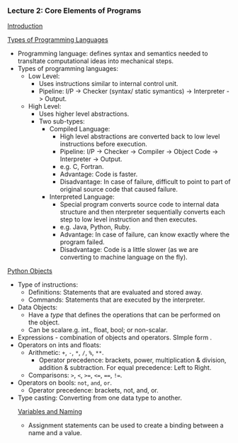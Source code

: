 ### Lecture 2: Core Elements of Programs

[Introduction](https://www.youtube.com/watch?v=9rVsdCMxeiA)

[Types of Programming Languages](https://www.youtube.com/watch?v=BvooIjkNJ24)
  * Programming language: defines syntax and semantics needed to transltate computational ideas into mechanical steps.
  * Types of programming languages:
    * Low Level: 
      * Uses instructions similar to internal control unit.
      * Pipeline: I/P -> Checker (syntax/ static symantics) -> Interpreter -> Output.
    * High Level:
      * Uses higher level abstractions.
      * Two sub-types:
        * Compiled Language: 
          * High level abstractions are converted back to low level instructions before execution.
          * Pipeline: I/P -> Checker -> Compiler -> Object Code -> Interpreter -> Output.
          * e.g. C, Fortran.
          * Advantage: Code is faster.
          * Disadvantage: In case of failure, difficult to point to part of original source code that caused failure.
        * Interpreted Language:
          * Special program converts source code to internal data structure and then nterpreter sequentially converts each step to low level instruction and then executes.
          * e.g. Java, Python, Ruby.
          * Advantage: In case of failure, can know exactly where the program failed.
          * Disadvantage: Code is a little slower (as we are converting to machine language on the fly).

[Python Objects](https://www.youtube.com/watch?v=Ejy6ILfh_hk)
 * Type of instructions:
   * Definitions: Statements that are evaluated and stored away.
    * Commands: Statements that are executed by the interpreter.
 * Data Objects:
   * Have a _type_ that defines the operations that can be performed on the object.
    * Can be scalare.g. int., float, bool; or non-scalar.
 * Expressions - combination of objects and operators. SImple form <object> <operator> <object>.
 * Operators on ints and floats:
   * Arithmetic: `+`, `-`, `*`, `/`, `%`, `**`.
     * Operator precedence: brackets, power, multiplication & division, addition & subtraction. For equal precedence: Left to Right.
    * Comparisons: `>`, `<`, `>=`, `<=`, `==`, `!=`.
 * Operators on bools: `not`, `and`, `or`.
   * Operator precedence: brackets, not, and, or.
 * Type casting: Converting from one data type to another.  

[Variables and Naming](https://www.youtube.com/watch?v=hXyXRmJA8RU)
* Assignment statements can be used to create a binding between a name and a value.
